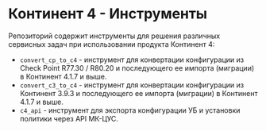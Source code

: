 # Континент 4 - Инструменты

Репозиторий содержит инструменты для решения различных сервисных задач при использовании продукта Континент 4:

- `convert_cp_to_c4` - инструмент для конвертации конфигурации из Check Point R77.30 / R80.20 и последующего ее импорта (миграции) в Континент 4.1.7 и выше.
- `convert_с3_to_c4` - инструмент для конвертации конфигурации из Континент 3.9.3 и последующего ее импорта (миграции) в Континент 4.1.7 и выше.
- `c4_api` - инструмент для экспорта конфигурации УБ и установки политики через API МК-ЦУС.
